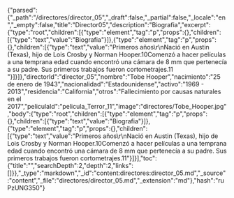 {"parsed":{"_path":"/directores/director_05","_draft":false,"_partial":false,"_locale":"en","_empty":false,"title":"Director05","description":"Biografia","excerpt":{"type":"root","children":[{"type":"element","tag":"p","props":{},"children":[{"type":"text","value":"Biografia"}]},{"type":"element","tag":"p","props":{},"children":[{"type":"text","value":"Primeros años\r\nNació en Austin (Texas), hijo de Lois Crosby y Norman Hooper.10​ Comenzó a hacer películas a una temprana edad cuando encontró una cámara de 8 mm que pertenecía a su padre. Sus primeros trabajos fueron cortometrajes.11​"}]}]},"directorId":"director_05","nombre":"Tobe Hooper","nacimiento":"25 de enero de 1943","nacionalidad":"Estadounidense","activo":"1969 - 2013","residencia":"California","otros":"Fallecimiento por causas naturales en el 2017","peliculaId":"pelicula_Terror_11","image":"directores/Tobe_Hooper.jpg","body":{"type":"root","children":[{"type":"element","tag":"p","props":{},"children":[{"type":"text","value":"Biografia"}]},{"type":"element","tag":"p","props":{},"children":[{"type":"text","value":"Primeros años\r\nNació en Austin (Texas), hijo de Lois Crosby y Norman Hooper.10​ Comenzó a hacer películas a una temprana edad cuando encontró una cámara de 8 mm que pertenecía a su padre. Sus primeros trabajos fueron cortometrajes.11​"}]}],"toc":{"title":"","searchDepth":2,"depth":2,"links":[]}},"_type":"markdown","_id":"content:directores:director_05.md","_source":"content","_file":"directores/director_05.md","_extension":"md"},"hash":"ruPzUNG350"}